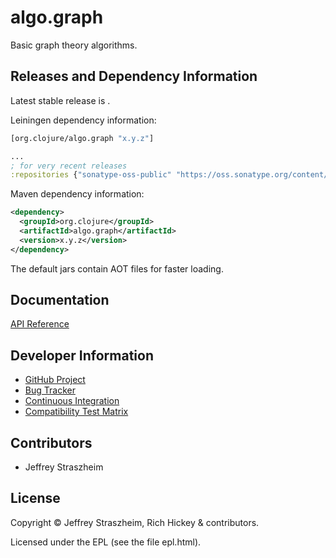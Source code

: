 # algo.graph

Basic graph theory algorithms.

## Releases and Dependency Information

Latest stable release is <no release yet>.

Leiningen dependency information:

```clojure
[org.clojure/algo.graph "x.y.z"]

...
; for very recent releases
:repositories {"sonatype-oss-public" "https://oss.sonatype.org/content/groups/public/"}
```

Maven dependency information:

```XML
<dependency>
  <groupId>org.clojure</groupId>
  <artifactId>algo.graph</artifactId>
  <version>x.y.z</version>
</dependency>
```

The default jars contain AOT files for faster loading. 

## Documentation

[API Reference](http://clojure.github.io/algo.graph/)

## Developer Information

- [GitHub Project](https://github.com/clojure/algo.graph)
- [Bug Tracker](http://dev.clojure.org/jira/browse/AGRAPH)
- [Continuous Integration](http://build.clojure.org/job/algo.graph/)
- [Compatibility Test Matrix](http://build.clojure.org/job/algo.graph-test-matrix/)

## Contributors

* Jeffrey Straszheim

## License

Copyright © Jeffrey Straszheim, Rich Hickey & contributors.

Licensed under the EPL (see the file epl.html).
